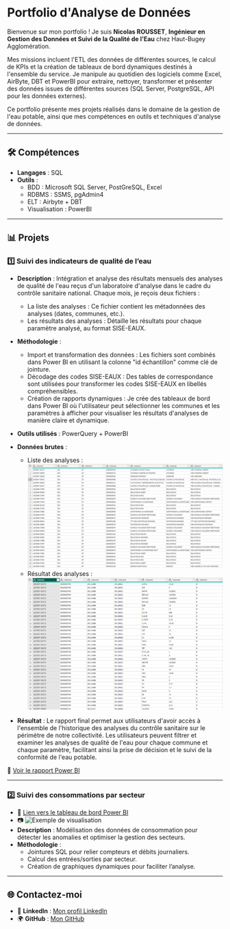 # Portfolio d'Analyse de Données

Bienvenue sur mon portfolio ! Je suis **Nicolas ROUSSET**, **Ingénieur en Gestion des Données et Suivi de la Qualité de l'Eau** chez Haut-Bugey Agglomération.

Mes missions incluent l'ETL des données de différentes sources, le calcul de KPIs et la création de tableaux de bord dynamiques destinés à l'ensemble du service.
Je manipule au quotidien des logiciels comme Excel, AirByte, DBT et PowerBI pour extraire, nettoyer, transformer et présenter des données issues de différentes sources (SQL Server, PostgreSQL, API pour les données externes).

Ce portfolio présente mes projets réalisés dans le domaine de la gestion de l'eau potable, ainsi que mes compétences en outils et techniques d'analyse de données.

---

## 🛠️ **Compétences**
- **Langages** : SQL
- **Outils** :
  - BDD : Microsoft SQL Server, PostGreSQL, Excel
  - RDBMS : SSMS, pgAdmin4
  - ELT : Airbyte + DBT
  - Visualisation : PowerBI

---

## 📊 **Projets**
### 1️⃣ **Suivi des indicateurs de qualité de l’eau**

- **Description** : Intégration et analyse des résultats mensuels des analyses de qualité de l'eau reçus d'un laboratoire d'analyse dans le cadre du contrôle sanitaire national.
Chaque mois, je reçois deux fichiers :
  - La liste des analyses : Ce fichier contient les métadonnées des analyses (dates, communes, etc.).
  - Les résultats des analyses : Détaille les résultats pour chaque paramètre analysé, au format SISE-EAUX.

- **Méthodologie** :
  - Import et transformation des données : Les fichiers sont combinés dans Power BI en utilisant la colonne "id échantillon" comme clé de jointure.
  - Décodage des codes SISE-EAUX : Des tables de correspondance sont utilisées pour transformer les codes SISE-EAUX en libellés compréhensibles.
  - Création de rapports dynamiques : Je crée des tableaux de bord dans Power BI où l'utilisateur peut sélectionner les communes et les paramètres à afficher pour visualiser les résultats d'analyses de manière claire et dynamique.

- **Outils utilisés** : PowerQuery + PowerBI

- **Données brutes** :
  - Liste des analyses :
  ![Donnees_brutes](Projets/Donnees_brutes2.PNG)
  - Résultat des analyses :
  ![Donnees_brutes](Projets/Donnees_brutes.PNG)

- **Résultat** :
Le rapport final permet aux utilisateurs d'avoir accès à l'ensemble de l'historique des analyses du contrôle sanitaire sur le périmètre de notre collectivité.
Les utilisateurs peuvent filtrer et examiner les analyses de qualité de l'eau pour chaque commune et chaque paramètre, facilitant ainsi la prise de décision et le suivi de la conformité de l'eau potable.

📄 [Voir le rapport Power BI](Projets/Controle_Sanitaire.pdf)

---

### 2️⃣ **Suivi des consommations par secteur**
- 📄 [Lien vers le tableau de bord Power BI](https://votre-lien-power-bi)
- 📷 ![Exemple de visualisation](Images/consommations-secteurs.png)
- **Description** : Modélisation des données de consommation pour détecter les anomalies et optimiser la gestion des secteurs.
- **Méthodologie** :
  - Jointures SQL pour relier compteurs et débits journaliers.
  - Calcul des entrées/sorties par secteur.
  - Création de graphiques dynamiques pour faciliter l’analyse.

---

## 🌐 **Contactez-moi**
- 💼 **LinkedIn** : [Mon profil LinkedIn](https://www.linkedin.com/in/nicolas-rousset-73313467/)
- 🌍 **GitHub** : [Mon GitHub](https://github.com/NicolasRousset)

